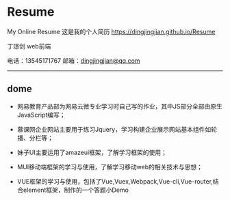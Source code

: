 # Resume
My Online Resume
这是我的个人简历
https://dingjingjian.github.io/Resume

丁璟剑
web前端

电话：13545171767
邮箱：dingjingjian@qq.com

---

## dome
* 网易教育产品部为网易云微专业学习时自己写的作业，其中JS部分全部由原生JavaScript编写；

* 慕课网企业网站主要用于练习Jquery，学习构建企业展示网站基本组件如轮播、分栏等；

* 妹子UI主要运用了amazeui框架，了解学习框架的使用；

* MUI移动端框架的学习与使用，了解学习移动web的相关技术与思想；

* VUE框架的学习与使用，包括了Vue,Vuex,Webpack,Vue-cli,Vue-router,结合element框架，制作的一个答题小Demo
